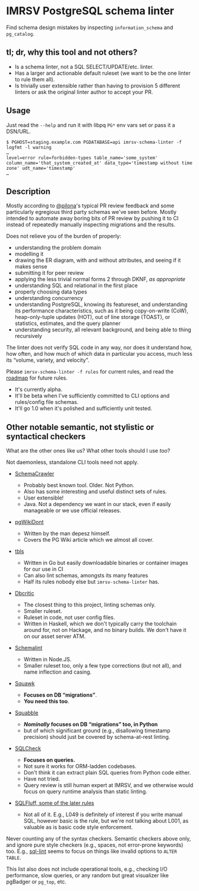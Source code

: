 # IMRSV PostgreSQL schema linter #

Find schema design mistakes by inspecting `information_schema` and
`pg_catalog`.

## tl; dr, why this tool and not others? ##

- Is a schema linter, not a SQL SELECT/UPDATE/etc. linter.
- Has a larger and actionable default ruleset (we want to be the one
  linter to rule them all).
- Is trivially user extensible rather than having to provision 5 different
  linters or ask the original linter author to accept your PR.

## Usage ##

Just read the `--help` and run it with libpq `PG*` env vars set or pass
it a DSN/URL.

```
$ PGHOST=staging.example.com PGDATABASE=api imrsv-schema-linter -f logfmt -l warning
…
level=error rule=forbidden-types table_name='some_system' column_name='that_system_created_at' data_type='timestamp without time zone' udt_name='timestamp'
…
```

## Description ##

Mostly according to [@pilona]'s typical PR review feedback and some
particularly egregious third party schemas we've seen before. Mostly
intended to automate away boring bits of PR review by pushing it to CI
instead of repeatedly manually inspecting migrations and the results.

Does not relieve you of the burden of properly:

- understanding the problem domain
- modelling it
- drawing the ER diagram, with and without attributes, and seeing if it
  makes sense
- submitting it for peer review
- applying the less trivial normal forms 2 through DKNF, _as appropriate_
- understanding SQL and relational in the first place
- properly choosing data types
- understanding concurrency
- understanding PostgreSQL, knowing its featureset, and understanding its
  performance characteristics, such as it being copy-on-write (CoW),
  heap-only-tuple updates (HOT), out of line storage (TOAST), or
  statistics, estimates, and the query planner
- understanding security, all relevant background, and being able to thing
  recursively

The linter does not verify SQL code in any way, nor does it understand how, how
often, and how much of which data in particular you access, much less
its “volume, variety, and velocity”.

Please `imrsv-schema-linter -f rules` for current rules, and read the
[roadmap](./ROADMAP.md) for future rules.

- It's currently alpha.
- It'll be beta when I've sufficiently committed to CLI options and
  rules/config file schemas.
- It'll go 1.0 when it's polished and sufficiently unit tested.

## Other **notable** semantic, not stylistic or syntactical checkers ##

What are the other ones like us? What other tools should I use _too_?

Not daemonless, standalone CLI tools need not apply.

- [SchemaCrawler]
    * Probably best known tool. Older. Not Python.
    * Also has some interesting and useful distinct sets of rules.
    * User extensible!
    * Java. Not a dependency we want in our stack, even if easily
      manageable or we use official releases.

- [pgWikiDont]
    * Written by the man depesz himself.
    * Covers the PG Wiki article which we almost all cover.

- [tbls]
    * Written in Go but easily downloadable binaries or container images
      for our use in CI
    * Can also lint schemas, amongsts its many features
    * Half its rules nobody else but `imrsv-schema-linter` has.

- [Dbcritic]
    * The closest thing to this project, linting schemas only.
    * Smaller ruleset.
    * Ruleset in code, not user config files.
    * Written in Haskell, which we don't typically carry the toolchain
      around for, not on Hackage, and no binary builds. We don't have
      it on our asset server ATM.

- [Schemalint]
    * Written in Node.JS.
    * Smaller ruleset too, only a few type corrections (but not all),
      and name inflection and casing.

- [Squawk]
    * **Focuses on DB “migrations”**.
    * **You need this too**.

- [Squabble]
    * **_Nominally_ focuses on DB “migrations” too, in Python**
    * but of which significant ground (e.g., disallowing timestamp precision)
  should just be covered by schema-at-rest linting.

- [SQLCheck]
    * **Focuses on queries.**
    * Not sure it works for ORM-ladden codebases.
    * Don't think it can extract plain SQL queries from Python code either.
    * Have not tried.
    * Query review is still human expert at IMRSV, and we otherwise
      would focus on query runtime analysis than static linting.

- [SQLFluff, some of the later rules][SQLFluff]
    * Not all of it. E.g., L049 is definitely of interest if you write
      manual SQL, however basic is the rule, but we're not talking about
      L001, as valuable as is basic code style enforcement.

Never counting any of the syntax checkers. Semantic checkers above only,
and ignore pure style checkers (e.g., spaces, not error-prone keywords)
too. E.g., [sql-lint](https://github.com/joereynolds/sql-lint/tree/typescript/src/checker/checks)
seems to focus on things like invalid options to `ALTER TABLE`.

This list also does not include operational tools, e.g., checking I/O
performance, slow queries, or any random but great visualizer like
pgBadger or `pg_top`, etc.


[@pilona]: https://github.com/pilona "Alex Pilon"

[SchemaCrawler]: https://www.schemacrawler.com/lint.html
[pgWikiDont]: https://gitlab.com/depesz/pgWikiDont/-/tree/master/parts
[Tbls]: https://github.com/k1LoW/tbls#lint
[Dbcritic]: https://github.com/channable/dbcritic/blob/master/Dbcritic/Check/
[Schemalint]: https://github.com/kristiandupont/schemalint/tree/master/src/rules#built-in-rules
[Squawk]: https://squawkhq.com/docs/rules/
[Squabble]: https://github.com/erik/squabble/tree/master/squabble/rules
[SQLCheck]: https://github.com/jarulraj/sqlcheck#what-it-can-do
[SQLFluff]: https://docs.sqlfluff.com/en/stable/rules.html
